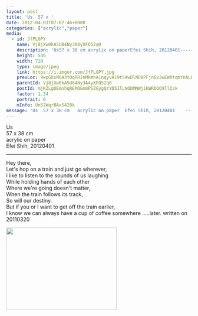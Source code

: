 ```yaml
---
layout: post
title: 'Us  57 x ' 
date: 2012-04-01T07:07:46+0000 
categories: ["acrylic","paper"] 
media:
  - id: JfPLGPY
    name: Vj8jXw0kA5U84Ny3A4yXFQ52q0
    description: 'Us57 x 38 cm acrylic on paperEfei Shih, 20120401----------------------------------------------- Hey there,Let's hop on a train and just go wherever,I like to listen to the sounds of us laughingWhile holding hands of each otherWhere we're going doesn't matter,When the train follows its track,So will our destiny.But if you or I want to get off the train earlier,I know we can always have a cup of coffee somewhere .....later.                                        written on 20110320'   
    height: 536
    width: 720
    type: image/jpeg
    link: https://i.imgur.com/JfPLGPY.jpg
    prevLoc: 9wpGkxM0A3tOqRRJnMkmhA1nqyvA19t54wDlND8PFjn6xJwEW0tqmYnALLJkIA2QLzw6Pwu4QqkqOx26foRDVJp70wijKlZY8MX4H8xw8nPp6MsrX26Ymz6JiJNr3RNLMyU8PgB10BgQh7JE27yw8lUr44JYkQWVu5WjDppg0yFYqwQx2kBnSvgYPn4AXXUY3rkXDNjqIjzAKRyW5gSYDWmWJ8K5CA6BL1OzNyFJkG5Q51MwSQW
    parentId: Vj8jXw0kA5U84Ny3A4yXFQ52q0
    postId: mjKZLgOEmnhqREMQGmmPSZGygQrYD5IlLNODMNWjiKWRDOQ9llIzk
    factor: 1.34
    portrait: 0
    mInfo: Un52WqrBAxS428k
message: 'Us  57 x 38 cm   acrylic on paper  Efei Shih, 20120401    -----------------------------------------------   Hey there,  Let's hop on a train and just go wherever,  I like to listen to the sounds of us laughing  While holding hands of each other  Where we're going doesn't matter,  When the train follows its track,  So will our destiny.  But if you or I want to get off the train earlier,  I know we can always have a cup of coffee somewhere .....later.                                        written on 20110320'  
---
```


Us  
57 x 38 cm   
acrylic on paper  
Efei Shih, 20120401  
  
-----------------------------------------------   
Hey there,  
Let's hop on a train and just go wherever,  
I like to listen to the sounds of us laughing  
While holding hands of each other  
Where we're going doesn't matter,  
When the train follows its track,  
So will our destiny.  
But if you or I want to get off the train earlier,  
I know we can always have a cup of coffee somewhere .....later.                                        written on 20110320


[//]: #media:  
<a href="https://i.imgur.com/JfPLGPY.jpg"><img src="https://i.imgur.com/JfPLGPY.jpg" height="223" width="300" /></a> 
 

